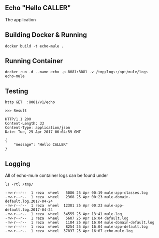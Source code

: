 ## Echo "Hello CALLER"
The application 


## Building Docker & Running 


```
docker build -t echo-mule .

```

## Running Container

```
docker run -d --name echo -p 8081:8081 -v /tmp/logs:/opt/mule/logs echo-mule

```

## Testing 

```
http GET  :8081/v1/echo

>>> Result

HTTP/1.1 200
Content-Length: 33
Content-Type: application/json
Date: Tue, 25 Apr 2017 06:04:59 GMT

{
    "message": "Hello CALLER"
}
```

## Logging
All of echo-mule container logs can be found under

```
ls -rtl /tmp/

-rw-r--r--  1 reza  wheel   5086 25 Apr 00:19 mule-app-classes.log
-rw-r--r--  1 reza  wheel   2368 25 Apr 00:23 mule-domain-default.log.2017-04-24
-rw-r--r--  1 reza  wheel  12381 25 Apr 00:23 mule-app-default.log.2017-04-24
-rw-r--r--  1 reza  wheel  34555 25 Apr 13:41 mule.log
-rw-r--r--  1 reza  wheel   5607 25 Apr 16:04 default.log
-rw-r--r--  1 reza  wheel   1184 25 Apr 16:04 mule-domain-default.log
-rw-r--r--  1 reza  wheel   8254 25 Apr 16:04 mule-app-default.log
-rw-r--r--  1 reza  wheel  37837 25 Apr 16:07 echo-mule.log

```
